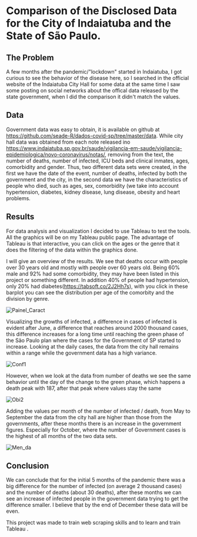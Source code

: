 # Comparison of the Disclosed Data for the City of Indaiatuba and the State of São Paulo.

## The Problem

A few months after the pandemic/"lockdown" started in Indaiatuba, I got curious to see the behavior of the disease here, so I searched in the official website of the Indaiatuba City Hall for some data at the same time I saw some posting on social networks about the offical data released by the state government, when I did the comparison it didn't match the values.


## Data

Government data was easy to obtain, it is available on github at https://github.com/seade-R/dados-covid-sp/tree/master/data. While city hall data was obtained from each note released ino https://www.indaiatuba.sp.gov.br/saude/vigilancia-em-saude/vigilancia-epidemiologica/novo-coronavirus/notas/, removing from the text, the number of deaths, number of infected, ICU beds and clinical inmates, ages, comorbidity and gender. Thus, two different data sets were created, in the first we have the date of the event, number of deaths, infected by both the government and the city, in the second data we have the characteristics of people who died, such as ages, sex, comorbidity (we take into account hypertension, diabetes, kidney disease, lung disease, obesity and heart problems.

## Results
For data analysis and visualization I decided to use Tableau to test the tools. All the graphics will be on my Tableau public page. The advantage of Tableau is that interactive, you can click on the ages or the genre that it does the filtering of the data within the graphics done.

I will give an overview of the results. We see that deaths occur with people over 30 years old and mostly with people over 60 years old. Being 60% male and 92% had some comorbidity, they may have been listed in this project or something different. In addition 40% of people had hypertension, only 20% had diabetes(https://tabsoft.co/2J2Hh7s), with you click in these barplot you can see the distribution per age of the comorbity and the division by genre.

![Painel_Caract](https://user-images.githubusercontent.com/11478711/102696186-34a16d00-420b-11eb-983d-061de2ebd16e.png)

Visualizing the growths of infected, a difference in cases of infected is evident after June, a difference that reaches around 2000 thousand cases, this difference increases for a long time until reaching the green phase of the São Paulo plan where the cases for the Government of SP started to increase. Looking at the daily cases, the data from the city hall remains within a range while the government data has a high variance.

![Conf1](https://user-images.githubusercontent.com/11478711/102696374-98786580-420c-11eb-9b0e-9a6c06af773a.png)


However, when we look at the data from number of deaths we see the same behavior until the day of the change to the green phase, which happens a death peak with 187, after that peak where values stay the same

![Obi2](https://user-images.githubusercontent.com/11478711/102696451-2e13f500-420d-11eb-843a-60030beaa720.png)

Adding the values per month of the number of infected / death, from May to September the data from the city hall are higher than those from the governments, after these months there is an increase in the government figures. Especially for October, where the number of Government cases is the highest of all months of the two data sets.

![Men_da](https://user-images.githubusercontent.com/11478711/102696725-002fb000-420f-11eb-936f-9e2faf85a905.png)


## Conclusion

We can conclude that for the initial 5 months of the pandemic there was a big difference for the number of infected (on average 2 thousand cases) and the number of deaths (about 30 deaths), after these months we can see an increase of infected people in the government data trying to get the difference smaller. I believe that by the end of December these data will be even.

This project was made to train web scraping skills and to learn and train Tableau .
